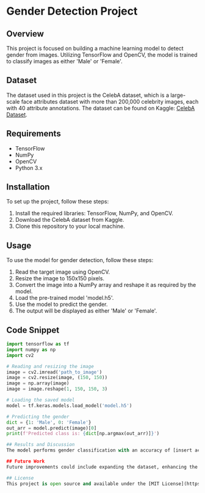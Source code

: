 # Gender Detection Project

## Overview
This project is focused on building a machine learning model to detect gender from images. Utilizing TensorFlow and OpenCV, the model is trained to classify images as either 'Male' or 'Female'.

## Dataset
The dataset used in this project is the CelebA dataset, which is a large-scale face attributes dataset with more than 200,000 celebrity images, each with 40 attribute annotations. The dataset can be found on Kaggle: [CelebA Dataset](https://www.kaggle.com/jessicali9530/celeba-dataset).

## Requirements
- TensorFlow
- NumPy
- OpenCV
- Python 3.x

## Installation
To set up the project, follow these steps:
1. Install the required libraries: TensorFlow, NumPy, and OpenCV.
2. Download the CelebA dataset from Kaggle.
3. Clone this repository to your local machine.

## Usage
To use the model for gender detection, follow these steps:
1. Read the target image using OpenCV.
2. Resize the image to 150x150 pixels.
3. Convert the image into a NumPy array and reshape it as required by the model.
4. Load the pre-trained model 'model.h5'.
5. Use the model to predict the gender.
6. The output will be displayed as either 'Male' or 'Female'.

## Code Snippet
```python
import tensorflow as tf
import numpy as np
import cv2

# Reading and resizing the image
image = cv2.imread('path_to_image')
image = cv2.resize(image, (150, 150))
image = np.array(image)
image = image.reshape(1, 150, 150, 3)

# Loading the saved model
model = tf.keras.models.load_model('model.h5')

# Predicting the gender
dict = {1: 'Male', 0: 'Female'}
out_arr = model.predict(image)[0]
print(f'Predicted class is: {dict[np.argmax(out_arr)]}')

## Results and Discussion
The model performs gender classification with an accuracy of [insert accuracy]. While effective, it's important to note that gender is a complex and multi-dimensional concept that may not be fully captured by binary classifications.

## Future Work
Future improvements could include expanding the dataset, enhancing the model to recognize non-binary genders, and increasing the overall accuracy and robustness of the model.

## License
This project is open source and available under the [MIT License](https://opensource.org/licenses/MIT).
